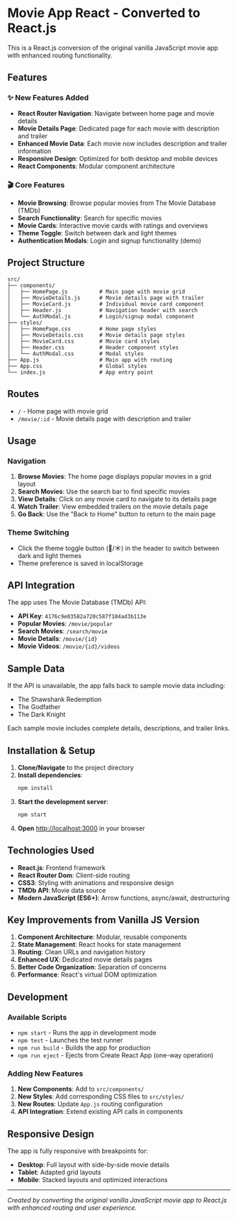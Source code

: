 # Movie App React - Converted to React.js

This is a React.js conversion of the original vanilla JavaScript movie app with enhanced routing functionality.

## Features

### ✨ New Features Added
- **React Router Navigation**: Navigate between home page and movie details
- **Movie Details Page**: Dedicated page for each movie with description and trailer
- **Enhanced Movie Data**: Each movie now includes description and trailer information
- **Responsive Design**: Optimized for both desktop and mobile devices
- **React Components**: Modular component architecture

### 🎬 Core Features
- **Movie Browsing**: Browse popular movies from The Movie Database (TMDb)
- **Search Functionality**: Search for specific movies
- **Movie Cards**: Interactive movie cards with ratings and overviews
- **Theme Toggle**: Switch between dark and light themes
- **Authentication Modals**: Login and signup functionality (demo)

## Project Structure

```
src/
├── components/
│   ├── HomePage.js          # Main page with movie grid
│   ├── MovieDetails.js      # Movie details page with trailer
│   ├── MovieCard.js         # Individual movie card component
│   ├── Header.js            # Navigation header with search
│   └── AuthModal.js         # Login/signup modal component
├── styles/
│   ├── HomePage.css         # Home page styles
│   ├── MovieDetails.css     # Movie details page styles
│   ├── MovieCard.css        # Movie card styles
│   ├── Header.css           # Header component styles
│   └── AuthModal.css        # Modal styles
├── App.js                   # Main app with routing
├── App.css                  # Global styles
└── index.js                 # App entry point
```

## Routes

- `/` - Home page with movie grid
- `/movie/:id` - Movie details page with description and trailer

## Usage

### Navigation
1. **Browse Movies**: The home page displays popular movies in a grid layout
2. **Search Movies**: Use the search bar to find specific movies
3. **View Details**: Click on any movie card to navigate to its details page
4. **Watch Trailer**: View embedded trailers on the movie details page
5. **Go Back**: Use the "Back to Home" button to return to the main page

### Theme Switching
- Click the theme toggle button (🌙/☀️) in the header to switch between dark and light themes
- Theme preference is saved in localStorage

## API Integration

The app uses The Movie Database (TMDb) API:
- **API Key**: `4176c9e03582a720c587f104ad3b113e`
- **Popular Movies**: `/movie/popular`
- **Search Movies**: `/search/movie`
- **Movie Details**: `/movie/{id}`
- **Movie Videos**: `/movie/{id}/videos`

## Sample Data

If the API is unavailable, the app falls back to sample movie data including:
- The Shawshank Redemption
- The Godfather
- The Dark Knight

Each sample movie includes complete details, descriptions, and trailer links.

## Installation & Setup

1. **Clone/Navigate** to the project directory
2. **Install dependencies**:
   ```bash
   npm install
   ```
3. **Start the development server**:
   ```bash
   npm start
   ```
4. **Open** [http://localhost:3000](http://localhost:3000) in your browser

## Technologies Used

- **React.js**: Frontend framework
- **React Router Dom**: Client-side routing
- **CSS3**: Styling with animations and responsive design
- **TMDb API**: Movie data source
- **Modern JavaScript (ES6+)**: Arrow functions, async/await, destructuring

## Key Improvements from Vanilla JS Version

1. **Component Architecture**: Modular, reusable components
2. **State Management**: React hooks for state management
3. **Routing**: Clean URLs and navigation history
4. **Enhanced UX**: Dedicated movie details pages
5. **Better Code Organization**: Separation of concerns
6. **Performance**: React's virtual DOM optimization

## Development

### Available Scripts

- `npm start` - Runs the app in development mode
- `npm test` - Launches the test runner
- `npm run build` - Builds the app for production
- `npm run eject` - Ejects from Create React App (one-way operation)

### Adding New Features

1. **New Components**: Add to `src/components/`
2. **New Styles**: Add corresponding CSS files to `src/styles/`
3. **New Routes**: Update `App.js` routing configuration
4. **API Integration**: Extend existing API calls in components

## Responsive Design

The app is fully responsive with breakpoints for:
- **Desktop**: Full layout with side-by-side movie details
- **Tablet**: Adapted grid layouts
- **Mobile**: Stacked layouts and optimized interactions

---

*Created by converting the original vanilla JavaScript movie app to React.js with enhanced routing and user experience.*
